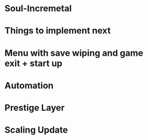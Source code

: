 # Soul-Incremetal
# Things to implement next
# Menu with save wiping and game exit + start up
# Automation
# Prestige Layer
# Scaling Update
